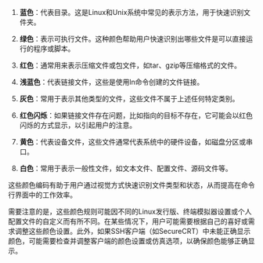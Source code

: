 1. **蓝色**：代表目录。这是Linux和Unix系统中常见的表示方法，用于快速识别文件夹。
    
2. **绿色**：表示可执行文件。这种颜色帮助用户快速识别出哪些文件是可以直接运行的程序或脚本。
    
3. **红色**：通常用来表示压缩文件或包文件，如tar、gzip等压缩格式的文件。
    
4. **浅蓝色**：代表链接文件，这些是使用ln命令创建的文件链接。
    
5. **灰色**：常用于表示其他类型的文件，这些文件不属于上述任何特定类别。
    
6. **红色闪烁**：如果链接文件存在问题，比如指向的目标不存在，它可能会以红色闪烁的方式显示，以引起用户的注意。
    
7. **黄色**：代表设备文件，这些文件通常代表系统中的硬件设备，如磁盘分区或串口。
    
8. **白色**：常用于表示一般性文件，如文本文件、配置文件、源码文件等。
    

这些颜色编码有助于用户通过视觉方式快速识别文件类型和状态，从而提高在命令行界面中的工作效率。

需要注意的是，这些颜色规则可能因不同的Linux发行版、终端模拟器设置或个人配置文件的自定义而有所不同。在某些情况下，用户可能需要根据自己的喜好或需求调整这些颜色设置。此外，如果SSH客户端（如SecureCRT）中未能正确显示颜色，可能需要检查并调整客户端的颜色设置或仿真选项，以确保颜色能够正确显示。